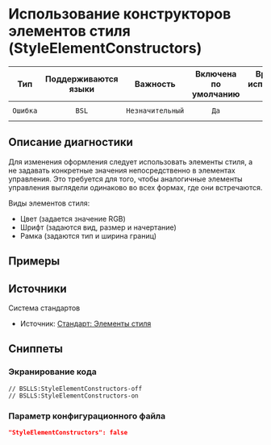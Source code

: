 # Использование конструкторов элементов стиля (StyleElementConstructors)

 Тип | Поддерживаются<br>языки | Важность | Включена<br>по умолчанию | Время на<br>исправление (мин) | Тэги 
 :-: | :-: | :-: | :-: | :-: | :-: 
 `Ошибка` | `BSL` | `Незначительный` | `Да` | `5` | `standard`<br>`badpractice` 

<!-- Блоки выше заполняются автоматически, не трогать -->
## Описание диагностики
Для изменения оформления следует использовать элементы стиля, а не задавать конкретные значения непосредственно в элементах управления. Это требуется для того, чтобы аналогичные элементы управления выглядели одинаково во всех формах, где они встречаются.

Виды элементов стиля:
* Цвет (задается значение RGB)
* Шрифт (задаются вид, размер и начертание)
* Рамка (задаются тип и ширина границ)

## Примеры
<!-- В данном разделе приводятся примеры, на которые диагностика срабатывает, а также можно привести пример, как можно исправить ситуацию -->

## Источники
Система стандартов 
* Источник: [Стандарт: Элементы стиля](https://its.1c.ru/db/v8std#content:667:hdoc)

## Сниппеты

<!-- Блоки ниже заполняются автоматически, не трогать -->
### Экранирование кода

```bsl
// BSLLS:StyleElementConstructors-off
// BSLLS:StyleElementConstructors-on
```

### Параметр конфигурационного файла

```json
"StyleElementConstructors": false
```
